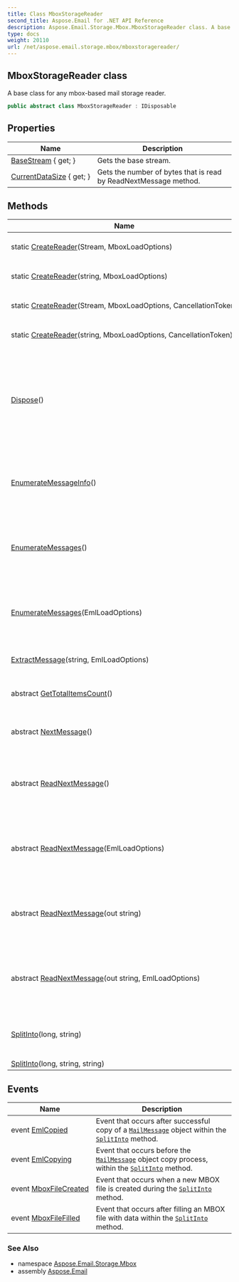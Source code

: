 ```yaml
---
title: Class MboxStorageReader
second_title: Aspose.Email for .NET API Reference
description: Aspose.Email.Storage.Mbox.MboxStorageReader class. A base class for any mboxbased mail storage reader
type: docs
weight: 20110
url: /net/aspose.email.storage.mbox/mboxstoragereader/
---
```

## MboxStorageReader class

A base class for any mbox-based mail storage reader.

```csharp
public abstract class MboxStorageReader : IDisposable
```

## Properties

| Name | Description |
| --- | --- |
| [BaseStream](../../aspose.email.storage.mbox/mboxstoragereader/basestream/) { get; } | Gets the base stream. |
| [CurrentDataSize](../../aspose.email.storage.mbox/mboxstoragereader/currentdatasize/) { get; } | Gets the number of bytes that is read by ReadNextMessage method. |

## Methods

| Name | Description |
| --- | --- |
| static [CreateReader](../../aspose.email.storage.mbox/mboxstoragereader/createreader/#createreader)(Stream, MboxLoadOptions) | Creates the instance of reader. |
| static [CreateReader](../../aspose.email.storage.mbox/mboxstoragereader/createreader/#createreader_2)(string, MboxLoadOptions) | Creates the instance of reader. |
| static [CreateReader](../../aspose.email.storage.mbox/mboxstoragereader/createreader/#createreader_1)(Stream, MboxLoadOptions, CancellationToken) | Creates the instance of reader. |
| static [CreateReader](../../aspose.email.storage.mbox/mboxstoragereader/createreader/#createreader_3)(string, MboxLoadOptions, CancellationToken) | Creates the instance of reader. |
| [Dispose](../../aspose.email.storage.mbox/mboxstoragereader/dispose/)() | Performs application-defined tasks associated with freeing, releasing, or resetting unmanaged resources. |
| [EnumerateMessageInfo](../../aspose.email.storage.mbox/mboxstoragereader/enumeratemessageinfo/)() | Exposes the enumerator, which supports an iteration of messages in storage. |
| [EnumerateMessages](../../aspose.email.storage.mbox/mboxstoragereader/enumeratemessages/#enumeratemessages)() | Exposes the enumerator, which supports an iteration of messages in storage. |
| [EnumerateMessages](../../aspose.email.storage.mbox/mboxstoragereader/enumeratemessages/#enumeratemessages_1)(EmlLoadOptions) | Exposes the enumerator, which supports an iteration of messages in storage. |
| [ExtractMessage](../../aspose.email.storage.mbox/mboxstoragereader/extractmessage/)(string, EmlLoadOptions) | Get the message from MBOX. |
| abstract [GetTotalItemsCount](../../aspose.email.storage.mbox/mboxstoragereader/gettotalitemscount/)() | Returns the number of messages in a storage. |
| abstract [NextMessage](../../aspose.email.storage.mbox/mboxstoragereader/nextmessage/)() | Gets the next message info. |
| abstract [ReadNextMessage](../../aspose.email.storage.mbox/mboxstoragereader/readnextmessage/#readnextmessage)() | Reads the next message from underlying storage stream. |
| abstract [ReadNextMessage](../../aspose.email.storage.mbox/mboxstoragereader/readnextmessage/#readnextmessage_1)(EmlLoadOptions) | Reads the next message from underlying storage stream. |
| abstract [ReadNextMessage](../../aspose.email.storage.mbox/mboxstoragereader/readnextmessage/#readnextmessage_2)(out string) | Reads the next message from underlying storage stream. |
| abstract [ReadNextMessage](../../aspose.email.storage.mbox/mboxstoragereader/readnextmessage/#readnextmessage_3)(out string, EmlLoadOptions) | Reads the next message from underlying storage stream. |
| [SplitInto](../../aspose.email.storage.mbox/mboxstoragereader/splitinto/#splitinto)(long, string) | Splits the mbox storage into less sized parts. |
| [SplitInto](../../aspose.email.storage.mbox/mboxstoragereader/splitinto/#splitinto_1)(long, string, string) |  |

## Events

| Name | Description |
| --- | --- |
| event [EmlCopied](../../aspose.email.storage.mbox/mboxstoragereader/emlcopied/) | Event that occurs after successful copy of a [`MailMessage`](../../aspose.email/mailmessage/) object within the [`SplitInto`](./splitinto/) method. |
| event [EmlCopying](../../aspose.email.storage.mbox/mboxstoragereader/emlcopying/) | Event that occurs before the [`MailMessage`](../../aspose.email/mailmessage/) object copy process, within the [`SplitInto`](./splitinto/) method. |
| event [MboxFileCreated](../../aspose.email.storage.mbox/mboxstoragereader/mboxfilecreated/) | Event that occurs when a new MBOX file is created during the [`SplitInto`](./splitinto/) method. |
| event [MboxFileFilled](../../aspose.email.storage.mbox/mboxstoragereader/mboxfilefilled/) | Event that occurs after filling an MBOX file with data within the [`SplitInto`](./splitinto/) method. |

### See Also

* namespace [Aspose.Email.Storage.Mbox](../../aspose.email.storage.mbox/)
* assembly [Aspose.Email](../../)


